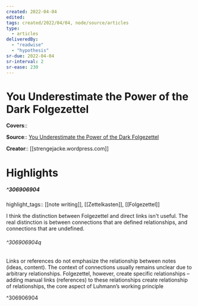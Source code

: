 ```yaml
---
created: 2022-04-04
edited:
tags: created/2022/04/04, node/source/articles
type: 
  - articles
deliveredBy: 
  - "readwise"
  - "hypothesis"
sr-due: 2022-04-04
sr-interval: 2
sr-ease: 230
---
```

# You Underestimate the Power of the Dark Folgezettel

**Covers**:: 

**Source**:: [You Underestimate the Power of the Dark Folgezettel](https://strengejacke.wordpress.com/2015/11/01/you-underestimate-the-power-of-the-dark-folgezettel/)

**Creator**:: [[strengejacke.wordpress.com]]

# Highlights
##### ^306906904

highlight_tags:: [[note writing]], [[Zettelkasten]], [[Folgezettel]]   

I think the distinction between Folgezettel and direct links isn't useful. The real distinction is between connections that are defined relationships, and connections that are undefined.  

###### ^306906904q

Links or references do not emphasize the relationship between notes (ideas, content). The context of connections usually remains unclear due to arbitrary relationships. Folgezettel, however, create specific relationships – adding manual links (references) to these relationships create relationship of relationships, the core aspect of Luhmann’s working principle 

^306906904

